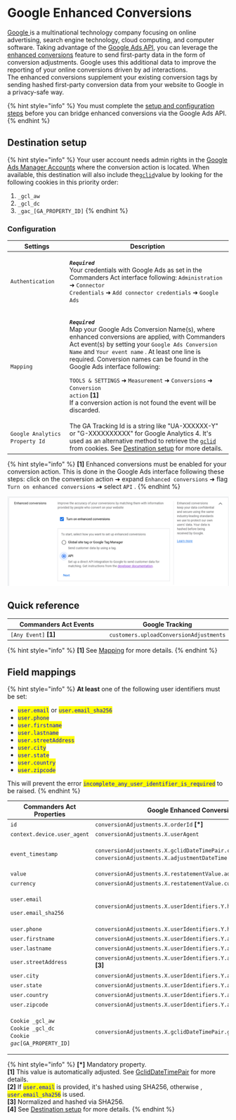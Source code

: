 # Google Enhanced Conversions

[Google ](https://about.google/)is a multinational technology company focusing on online advertising, search engine technology, cloud computing, and computer software. Taking advantage of the [Google Ads API](https://developers.google.com/google-ads/api/docs/start), you can leverage the [enhanced conversions](https://support.google.com/google-ads/answer/9888656) feature to send first-party data in the form of conversion adjustments. Google uses this additional data to improve the reporting of your online conversions driven by ad interactions.\
The enhanced conversions supplement your existing conversion tags by sending hashed first-party conversion data from your website to Google in a privacy-safe way.

{% hint style="info" %}
You must complete the [setup and configuration steps](https://support.google.com/google-ads/answer/11062876) before you can bridge enhanced conversions via the Google Ads API.
{% endhint %}

## Destination setup

{% hint style="info" %}
Your user account needs admin rights in the [Google Ads Manager Accounts](https://ads.google.com/intl/en/home/tools/manager-accounts/) where the conversion action is located. When available, this destination will also include the[`gclid`](https://support.google.com/google-ads/answer/9744275?hl=en)value by looking for the following cookies in this priority order:

1. `_gcl_aw`
2. `_gcl_dc`
3. `_gac_[GA_PROPERTY_ID]`
{% endhint %}

### Configuration

| Settings                       | Description                                                                                                                                                                                                                                                                                                                                                                                                                                                                                                                                                                                     |
| ------------------------------ | ----------------------------------------------------------------------------------------------------------------------------------------------------------------------------------------------------------------------------------------------------------------------------------------------------------------------------------------------------------------------------------------------------------------------------------------------------------------------------------------------------------------------------------------------------------------------------------------------- |
| `Authentication`               | <p><em><strong><code>Required</code></strong></em> <br>Your credentials with Google Ads as set in the Commanders Act interface following: <code>Administration</code> ➜ <code>Connector Credentials</code> ➜ <code>Add connector credentials</code> ➜ <code>Google Ads</code></p>                                                                                                                                                                                                                                                                                                               |
| `Mapping`                      | <p><em><strong><code>Required</code></strong></em> <br>Map your Google Ads Conversion Name(s), where enhanced conversions are applied, with Commanders Act event(s) by setting your <code>Google Ads Conversion Name</code> and <code>Your event name</code> . At least one line is required. Conversion names can be found in the Google Ads interface following:</p><p><code>TOOLS &#x26; SETTINGS</code> ➜ <code>Measurement</code> ➜ <code>Conversions</code> ➜ <code>Conversion action</code> <strong>[1]</strong><br>If a conversion action is not found the event will be discarded.</p> |
| `Google Analytics Property Id` | The GA Tracking Id is a string like "UA-XXXXXX-Y" or "G-XXXXXXXXXX" for Google Analytics 4. It's used as an alternative method to retrieve the [`gclid`](https://support.google.com/google-ads/answer/9744275?hl=en)  from cookies. See [Destination setup](google-enhanced-conversion.md#destination-setup) for more details.                                                                                                                                                                                                                                                                  |

{% hint style="info" %}
**\[1]** Enhanced conversions must be enabled for your conversion action. This is done in the Google Ads interface following these steps: click on the conversion action ➜ expand `Enhanced conversions` ➜ flag `Turn on enhanced conversions` ➜ select `API` .
{% endhint %}

![Flag "Turn on enhanced conversion" and select "API".](<../../../../.gitbook/assets/2 (1).png>)

## Quick reference

<table><thead><tr><th width="327">Commanders Act Events</th><th>Google Tracking</th></tr></thead><tbody><tr><td><code>[Any Event]</code> <strong>[1]</strong></td><td><code>customers.uploadConversionAdjustments</code></td></tr></tbody></table>

{% hint style="info" %}
**\[1]** See [Mapping](google-enhanced-conversion.md#configuration) for more details. &#x20;
{% endhint %}

## Field mappings

{% hint style="info" %}
**At least** one of the following user identifiers must be set:

* <mark style="color:blue;">`user.email`</mark> or <mark style="color:blue;">`user.email_sha256`</mark>
* <mark style="color:blue;">`user.phone`</mark>
* <mark style="color:blue;">`user.firstname`</mark>
* <mark style="color:blue;">`user.lastname`</mark>
* <mark style="color:blue;">`user.streetAddress`</mark>
* <mark style="color:blue;">`user.city`</mark>
* <mark style="color:blue;">`user.state`</mark>
* <mark style="color:blue;">`user.country`</mark>
* <mark style="color:blue;">`user.zipcode`</mark>

This will prevent the error <mark style="color:blue;">`incomplete_any_user_identifier_is_required`</mark> to be raised.
{% endhint %}

| Commanders Act Properties                                                                                       | Google Enhanced Conversions Properties                                                                                                                                                    |
| --------------------------------------------------------------------------------------------------------------- | ----------------------------------------------------------------------------------------------------------------------------------------------------------------------------------------- |
| `id`                                                                                                            | `conversionAdjustments.X.orderId` **\[\*]**                                                                                                                                               |
| `context.device.user_agent`                                                                                     | `conversionAdjustments.X.userAgent`                                                                                                                                                       |
| `event_timestamp`                                                                                               | <p><code>conversionAdjustments.X.gclidDateTimePair.conversionDateTime</code> <strong>[1]</strong> and<br><code>conversionAdjustments.X.adjustmentDateTime</code> <strong>[1]</strong></p> |
| `value`                                                                                                         | `conversionAdjustments.X.restatementValue.adjustedValue`                                                                                                                                  |
| `currency`                                                                                                      | `conversionAdjustments.X.restatementValue.currencyCode`                                                                                                                                   |
| <p><code>user.email</code></p><p><code>user.email_sha256</code></p>                                             | `conversionAdjustments.X.userIdentifiers.Y.hashedEmail` **\[2]**                                                                                                                          |
| `user.phone`                                                                                                    | `conversionAdjustments.X.userIdentifiers.Y.hashedPhoneNumber` **\[3]**                                                                                                                    |
| `user.firstname`                                                                                                | `conversionAdjustments.X.userIdentifiers.Y.addressInfo.hashedFirstName` **\[3]**                                                                                                          |
| `user.lastname`                                                                                                 | `conversionAdjustments.X.userIdentifiers.Y.addressInfo.hashedLastName` **\[3]**                                                                                                           |
| `user.streetAddress`                                                                                            | `conversionAdjustments.X.userIdentifiers.Y.addressInfo.hashedStreetAddress` **\[3]**                                                                                                      |
| `user.city`                                                                                                     | `conversionAdjustments.X.userIdentifiers.Y.addressInfo.city`                                                                                                                              |
| `user.state`                                                                                                    | `conversionAdjustments.X.userIdentifiers.Y.addressInfo.state`                                                                                                                             |
| `user.country`                                                                                                  | `conversionAdjustments.X.userIdentifiers.Y.addressInfo.countryCode`                                                                                                                       |
| `user.zipcode`                                                                                                  | `conversionAdjustments.X.userIdentifiers.Y.addressInfo.postalCode`                                                                                                                        |
| <p><code>Cookie _gcl_aw</code><br><code>Cookie _gcl_dc</code> <br><code>Cookie _gac_[GA_PROPERTY_ID]</code></p> | `conversionAdjustments.X.gclidDateTimePair.gclid` **\[4]**                                                                                                                                |

{% hint style="info" %}
**\[\*]** Mandatory property.\
**\[1]** This value is automatically adjusted. See [GclidDateTimePair](https://developers.google.com/google-ads/api/rest/reference/rest/v11/customers/uploadConversionAdjustments#gcliddatetimepair) for more details.\
**\[2]** If <mark style="color:blue;">`user.email`</mark> is provided, it's hashed using SHA256, otherwise , <mark style="color:blue;">`user.email_sha256`</mark> is used.\
**\[3]** Normalized and hashed via SHA256.\
**\[4]** See [Destination setup](google-enhanced-conversion.md#destination-setup) for more details.
{% endhint %}
